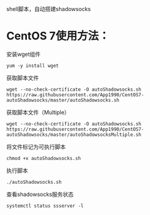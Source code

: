 shell脚本，自动搭建shadowsocks

# CentOS 7使用方法：
安装wget组件  
``` Linux Commands
yum -y install wget 
```

获取脚本文件  
``` Linux Commands
wget --no-check-certificate -O autoShadowsocks.sh https://raw.githubusercontent.com/App1990/CentOS7-autoShadowsocks/master/autoShadowsocks.sh 
```
获取脚本文件（Multiple）  
``` Linux Commands
wget --no-check-certificate -O autoShadowsocks.sh https://raw.githubusercontent.com/App1990/CentOS7-autoShadowsocks/master/autoShadowsocksMultiple.sh 
```

将文件标记为可执行脚本  
``` Linux Commands
chmod +x autoShadowsocks.sh 
```

执行脚本  
``` Linux Commands
./autoShadowsocks.sh 
```


查看shadowsocks服务状态 
``` Linux Commands
systemctl status ssserver -l
```
